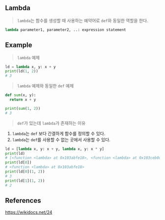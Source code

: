 ## Lambda
> `lambda`는 함수를 생성할 때 사용하는 예약어로 `def`와 동일한 역할을 한다. 
```py
lambda parameter1, parameter2, ..: expression statement
```

## Example
> `lambda` 예제
```py
ld = lambda x, y: x + y
print(ld(1, 2))
# 3
```
> `lambda` 예제와 동일한 `def` 예제
```py
def sum(x, y):
  return x + y

print(sum(1, 2))
# 3
```

> `def`가 있는데 `lambda`가 존재하는 이유
1. `lambda`는 `def` 보다 간결하게 함수를 정의할 수 있다.
2. `lambda`는 `def`를 사용할 수 없는 곳에서 사용할 수 있다.
```py
ld = [lambda x, y: x + y, lambda x, y: x * y]
print(ld)
# [<function <lambda> at 0x103abfe18>, <function <lambda> at 0x103ceb0d0>]
print(ld[0])
# <function <lambda> at 0x103abfe18>
print(ld[0](1, 2))
# 3
print(ld[1](1, 2))
# 2
```

## References
https://wikidocs.net/24